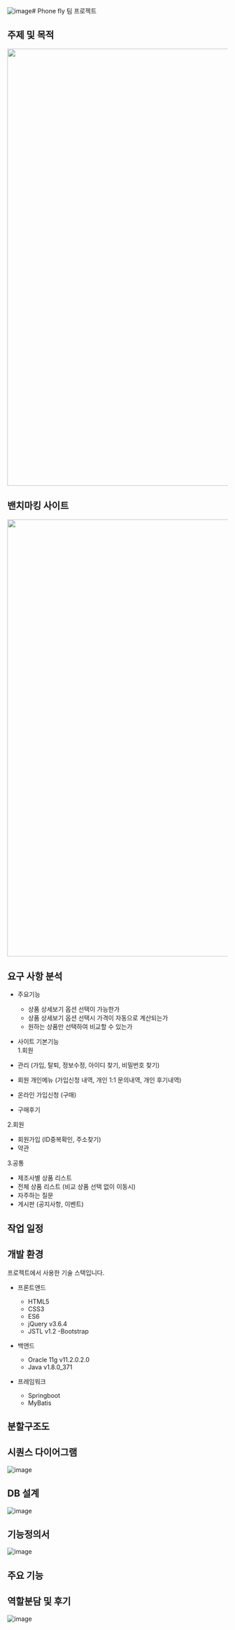 ![image](https://github.com/parkminseok56/phone_fly/assets/133790403/007016ce-9245-4752-b67d-3e783cf6ab1b)# Phone fly 팀 프로젝트

## 주제 및 목적

<p align="center">
  <img src="https://github.com/parkminseok56/phone_fly/assets/133790403/eccf702d-e6ad-4ac8-9a3b-7ac1bc47fc9f" width="1000">
</p>

## 밴치마킹 사이트
<p align="center">
 <img src="https://github.com/parkminseok56/phone_fly/assets/133790403/5a66702c-dce0-45ba-bbf6-aead6ce58b20"width="1000">
</p>

## 요구 사항 분석

- 주요기능
  - 상품 상세보기 옵션 선택이 가능한가
  - 상품 상세보기 옵션 선택시 가격이 자동으로 계산되는가
  - 원하는 상품만 선택하여 비교할 수 있는가

- 사이트 기본기능
  <br>
  1.회원
 - 관리 (가입, 탈퇴, 정보수정, 아이디 찾기, 비밀번호 찾기)
 - 회원 개인메뉴 (가입신청 내역, 개인 1:1 문의내역, 개인 후기내역)
 - 온라인 가입신청 (구매)
 - 구매후기

2.회원
 - 회원가입 (ID중복확인, 주소찾기)
 - 약관

3.공통
 - 제조사별 상품 리스트
 - 전체 상품 리스트 (비교 상품 선택 없이 이동시)
 - 자주하는 질문
 - 게시판 (공지사항, 이벤트)











## 작업 일정


## 개발 환경

 프로젝트에서 사용한 기술 스택입니다. 

- 프론트앤드
  - HTML5
  - CSS3
  - ES6
  - jQuery v3.6.4
  - JSTL v1.2
  -Bootstrap

- 백앤드
  - Oracle 11g v11.2.0.2.0
  - Java v1.8.0_371
  
- 프레임워크 
  - Springboot
  - MyBatis

## 분할구조도


## 시퀀스 다이어그램
![image](https://github.com/parkminseok56/phone_fly/assets/133790403/e7d06bdf-4c32-41b6-897c-0ecabbe5df8a)



## DB 설계
![image](https://github.com/parkminseok56/phone_fly/assets/133790403/6da8564b-d6ed-4863-b32c-54b2aa877bea)


## 기능정의서
![image](https://github.com/parkminseok56/phone_fly/assets/133790403/7a604b60-f8c2-4ac8-9241-0717e28dec06)





## 주요 기능





## 역할분담 및 후기
![image](https://github.com/parkminseok56/phone_fly/assets/133790403/21ed5372-d8fc-4e4a-ae72-adaf35e598b7)









